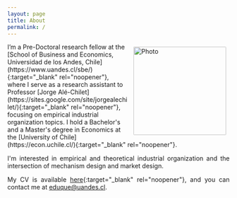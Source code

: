 ```yaml
---
layout: page
title: About
permalink: /
---
```


<img align="right" src="https://duquerosas.github.io/files/CV/profile_2.png" alt="Photo" style="height: 200px; width:210px; border-radius: 10px; padding: 8px 8px 8px 8px"/>
<span style="text-align: justify">I’m a Pre-Doctoral research fellow at the [School of Business and Economics, Universidad de los Andes, Chile](https://www.uandes.cl/sbe/){:target="_blank" rel="noopener"}, where I serve as a research assistant to Professor [Jorge Alé-Chilet](https://sites.google.com/site/jorgealechilet/){:target="_blank" rel="noopener"}, focusing on empirical industrial organization topics. I hold a Bachelor's and a Master's degree in Economics at the [University of Chile](https://econ.uchile.cl/){:target="_blank" rel="noopener"}. 

I'm interested in empirical and theoretical industrial organization and the intersection of mechanism design and market design.

My CV is available [here](files/CV/CV.pdf){:target="_blank" rel="noopener"}, and you can contact me at [eduque@uandes.cl](mailto:eduque@uandes.cl).
